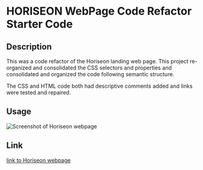 # HORISEON WebPage Code Refactor Starter Code

## Description 

This was a code refactor of the Horiseon landing web page. This project re-organized and consolidated the CSS selectors and properties and consolidated and organized the code following semantic structure.

The CSS and HTML code both had descriptive comments added and links were tested and repaired. 

## Usage 

![Screenshot of Horiseon webpage](develop/assets/images/horiseon-screenshot.png)


## Link

[link to Horiseon webpage](https://sgiel.github.io/Horiseon-refactored/)